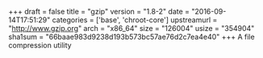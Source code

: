 +++
draft = false
title = "gzip"
version = "1.8-2"
date = "2016-09-14T17:51:29"
categories = ['base', 'chroot-core']
upstreamurl = "http://www.gzip.org"
arch = "x86_64"
size = "126004"
usize = "354904"
sha1sum = "66baae983d9238d193b573bc57ae76d2c7ea4e40"
+++
A file compression utility